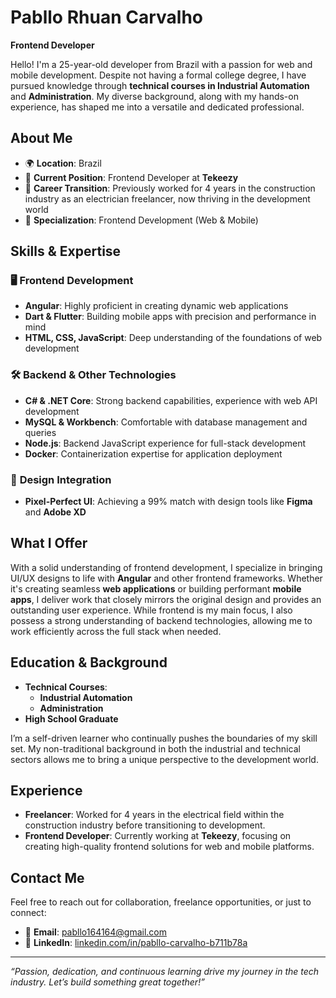 # Pabllo Rhuan Carvalho

**Frontend Developer**

Hello! I'm a 25-year-old developer from Brazil with a passion for web and mobile development. Despite not having a formal college degree, I have pursued knowledge through **technical courses in Industrial Automation** and **Administration**. My diverse background, along with my hands-on experience, has shaped me into a versatile and dedicated professional.

## About Me

- 🌍 **Location**: Brazil
- 💼 **Current Position**: Frontend Developer at **Tekeezy**
- 🔄 **Career Transition**: Previously worked for 4 years in the construction industry as an electrician freelancer, now thriving in the development world
- 🎯 **Specialization**: Frontend Development (Web & Mobile)

## Skills & Expertise

### 🖥️ **Frontend Development**
- **Angular**: Highly proficient in creating dynamic web applications
- **Dart & Flutter**: Building mobile apps with precision and performance in mind
- **HTML, CSS, JavaScript**: Deep understanding of the foundations of web development

### 🛠️ **Backend & Other Technologies**
- **C# & .NET Core**: Strong backend capabilities, experience with web API development
- **MySQL & Workbench**: Comfortable with database management and queries
- **Node.js**: Backend JavaScript experience for full-stack development
- **Docker**: Containerization expertise for application deployment

### 🎨 **Design Integration**
- **Pixel-Perfect UI**: Achieving a 99% match with design tools like **Figma** and **Adobe XD**

## What I Offer

With a solid understanding of frontend development, I specialize in bringing UI/UX designs to life with **Angular** and other frontend frameworks. Whether it's creating seamless **web applications** or building performant **mobile apps**, I deliver work that closely mirrors the original design and provides an outstanding user experience. While frontend is my main focus, I also possess a strong understanding of backend technologies, allowing me to work efficiently across the full stack when needed.

## Education & Background

- **Technical Courses**: 
  - **Industrial Automation**
  - **Administration**
- **High School Graduate**
  
I’m a self-driven learner who continually pushes the boundaries of my skill set. My non-traditional background in both the industrial and technical sectors allows me to bring a unique perspective to the development world.

## Experience

- **Freelancer**: Worked for 4 years in the electrical field within the construction industry before transitioning to development.
- **Frontend Developer**: Currently working at **Tekeezy**, focusing on creating high-quality frontend solutions for web and mobile platforms.

## Contact Me

Feel free to reach out for collaboration, freelance opportunities, or just to connect:

- 📧 **Email**: [pabllo164164@gmail.com](mailto:pabllo164164@gmail.com)
- 💼 **LinkedIn**: [linkedin.com/in/pabllo-carvalho-b711b78a](https://www.linkedin.com/in/pabllo-carvalho-b711b78a/)

---

*“Passion, dedication, and continuous learning drive my journey in the tech industry. Let’s build something great together!”*
